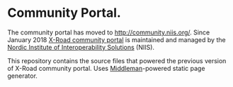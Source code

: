 Community Portal.
================

The community portal has moved to http://community.niis.org/. Since January 2018 [X-Road community portal](http://community.niis.org/) is maintained and managed by the [Nordic Institute of Interoperability Solutions](https://www.niis.org/) (NIIS).

This repository contains the source files that powered the previous version of X-Road community portal. 
Uses [Middleman](https://github.com/middleman/middleman)-powered static page generator.
